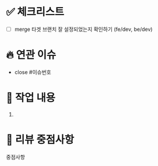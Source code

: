 # ✅ 체크리스트

- [ ] merge 타겟 브랜치 잘 설정되었는지 확인하기 (fe/dev, be/dev)

# 🔥 연관 이슈

- close #이슈번호

# 🚀 작업 내용

1.

# 💬 리뷰 중점사항

중점사항
